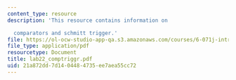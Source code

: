 ```yaml
---
content_type: resource
description: 'This resource contains information on

  comparators and schmitt trigger.'
file: https://ol-ocw-studio-app-qa.s3.amazonaws.com/courses/6-071j-introduction-to-electronics-signals-and-measurement-spring-2006/21a872dd7d1404484735ee7aea55cc72_lab22_comptriggr.pdf
file_type: application/pdf
resourcetype: Document
title: lab22_comptriggr.pdf
uid: 21a872dd-7d14-0448-4735-ee7aea55cc72
---
```

